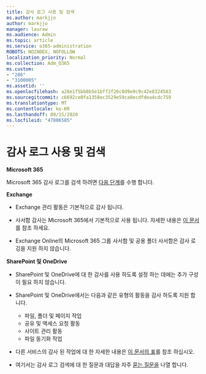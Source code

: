 ```yaml
---
title: 감사 로그 사용 및 검색
ms.author: markjjo
author: markjjo
manager: lauraw
ms.audience: Admin
ms.topic: article
ms.service: o365-administration
ROBOTS: NOINDEX, NOFOLLOW
localization_priority: Normal
ms.collection: Adm_O365
ms.custom:
- "286"
- "3100005"
ms.assetid: ''
ms.openlocfilehash: a28e1f5bb8b5e1bff2f26c0d9e9c9c42e8324583
ms.sourcegitcommit: c6692ce0fa1358ec3529e59ca0ecdfdea4cdc759
ms.translationtype: MT
ms.contentlocale: ko-KR
ms.lasthandoff: 09/15/2020
ms.locfileid: "47806585"
---
```

# <a name="enable-and-search-the-audit-log"></a>감사 로그 사용 및 검색

**Microsoft 365**

Microsoft 365 감사 로그를 검색 하려면 [다음 단계](https://docs.microsoft.com/microsoft-365/compliance/search-the-audit-log-in-security-and-compliance#search-the-audit-log)를 수행 합니다.

**Exchange**

- Exchange 관리 활동은 기본적으로 감사 됩니다.

- 사서함 감사는 Microsoft 365에서 기본적으로 사용 됩니다. 자세한 내용은  [이 문서](https://docs.microsoft.com/microsoft-365/compliance/enable-mailbox-auditing)를 참조 하세요.

- Exchange Online의 Microsoft 365 그룹 사서함 및 공용 폴더 사서함은 감사 로깅을 지원 하지 않습니다.

**SharePoint 및 OneDrive**

- SharePoint 및 OneDrive에 대 한 감사를 사용 하도록 설정 하는 데에는 추가 구성이 필요 하지 않습니다.

- SharePoint 및 OneDrive에서는 다음과 같은 유형의 활동을 감사 하도록 지원 합니다.

    - 파일, 폴더 및 페이지 작업
    - 공유 및 액세스 요청 활동
    - 사이트 관리 활동
    - 파일 동기화 작업

- 다른 서비스의 감사 된 작업에 대 한 자세한 내용은  [이 문서의 표](https://docs.microsoft.com/microsoft-365/compliance/search-the-audit-log-in-security-and-compliance#audited-activities)를 참조 하십시오.

- 여기서는 감사 로그 검색에 대 한 질문과 대답을 자주 [묻는 질문을](https://docs.microsoft.com/microsoft-365/compliance/search-the-audit-log-in-security-and-compliance#frequently-asked-questions) 나열 합니다.